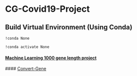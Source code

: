 # CG-Covid19-Project
## Build Virtual Environment (Using Conda)

```
!conda None

!conda activate None
```
#### <a href='https://github.com/IlikeBB/CG-Covid19-Project/tree/main/ml(1000)_gene_experiment'> Machine Learning 1000 gene length project</a>
<p>
#### <a href='https://github.com/IlikeBB/Convert-Gene'> Convert-Gene</a>
